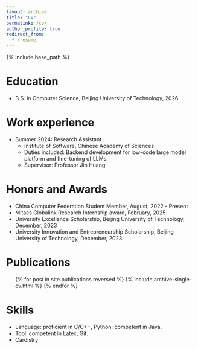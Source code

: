 ```yaml
---
layout: archive
title: "CV"
permalink: /cv/
author_profile: true
redirect_from:
  - /resume
---
```


{% include base_path %}

Education
======
* B.S. in Computer Science, Beijing University of Technology, 2026

Work experience
======
<!-- * Spring 2024: Academic Pages Collaborator
  * GitHub University
  * Duties includes: Updates and improvements to template
  * Supervisor: The Users

* Fall 2015: Research Assistant
  * GitHub University
  * Duties included: Merging pull requests
  * Supervisor: Professor Hub-->

* Summer 2024: Research Assistant
  * Institute of Software, Chinese Academy of Sciences
  * Duties included: Backend development for low-code large model platform and fine-tuning of LLMs.
  * Supervisor: Professor Jin Huang
  

Honors and Awards
======

- China Computer Federation Student Member, August, 2022 - Present
- Mitacs Globalink Research Internship award, February, 2025
- University Excellence Scholarship, Beijing University of Technology, December, 2023
- University Innovation and Entrepreneurship Scholarship, Beijing University of Technology, December, 2023




Publications
======
  <ul>{% for post in site.publications reversed %}
    {% include archive-single-cv.html %}
  {% endfor %}</ul>
  
<!-- Talks
======
  <ul>{% for post in site.talks reversed %}
    {% include archive-single-talk-cv.html  %}
  {% endfor %}</ul> -->
  
<!-- Teaching
======
  <ul>{% for post in site.teaching reversed %}
    {% include archive-single-cv.html %}
  {% endfor %}</ul> -->
  
<!-- Service and leadership
======
* Currently signed in to 43 different slack teams -->

Skills
======
* Language: proficient in C/C++, Python; competent in Java.
* Tool: competent in Latex, Git.
* Cardistry